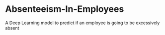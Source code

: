 # Absenteeism-In-Employees
A Deep Learning model to predict if an employee is going to be excessively absent
